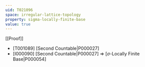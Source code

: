 ```yaml
---
uid: T021096
space: irregular-lattice-topology
property: sigma-locally-finite-base
value: true
---
```

[[Proof]]

* [T001089] [Second Countable|P000027]
* [I000090] [Second Countable|P000027] => [$\sigma$-Locally Finite Base|P000054]

